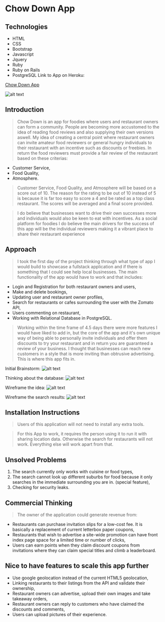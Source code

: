 # Chow Down App

## Technologies
- HTML
- CSS
- Bootstrap
- Javascript
- Jquery
- Ruby
- Ruby on Rails
- PostgreSQL
Link to App on Heroku:

[Chow Down App](https://infinite-beach-40983.herokuapp.com)

![alt text](public/images/final.png)
## Introduction
> Chow Down is an app for foodies where users and restaurant owners can
form a community. People are becoming more accustomed to the
idea of reading food reviews and also supplying their own versions aswell.
My idea of creating a central point where restaurant owners can invite
amateur food reviewers or general hungry individuals to their restaurant with
an incentive such as discounts or freebies. In return the food reviewers must
provide a fair review of the restaurant based on these criterias:
- Customer Service,
- Food Quality,
- Atmosphere.

>Customer Service, Food Quality, and Atmosphere will be based on a score out of 10. The reason for the rating to be out of 10 instead of 5 is because it is far too easy to score a 4 and be rated as a top class restaurant. The scores will be averaged and a final score provided.

>I do believe that businesses want to drive their own successes more and individuals would also be keen to eat with incentives. As a social platform for foodies I do believe the main drivers for the success of this app will be the individual reviewers making it a vibrant place to share their restaurant experience



## Approach
> I took the first day of the project thinking through what type of app I would build to showcase a fullstack application and if there is something that I could see help local businesses. The main functionality of the app would have to work and that includes:
- Login and Registration for both restaurant owners and users,
- Make and delete bookings,
- Updating user and restaurant owner profiles,
- Search for restaurants or cafes surrounding the user with the Zomato API,
- Users commenting on restaurant,
- Working with Relational Database in PostgreSQL.

> Working within the time frame of 4.5 days there were more features I would have liked to add in, but the core of the app and it's own unique way of being able to personally invite individuals  and offer them discounts to try your restaurant and in return you are guaranteed a review of your business. I thought that businesses can reach new customers in a style that is more inviting than obtrusive advertising. This is where this app fits in.


Initial Brainstorm:
![alt text](public/images/thoughts1.jpg)

Thinking about the database:
![alt text](public/images/thoughts2.jpg)

Wireframe the idea:
![alt text](public/images/chowdownmain.jpg)

Wireframe the search results:
![alt text](public/images/chowdownsearch.jpg)

## Installation Instructions
> Users of this application will not need to install any extra tools.

> For this App to work, it requires the person using it to run it with sharing location data. Otherwise the search for restaurants will not work. Everything else will work apart from that.

## Unsolved Problems
1. The search currently only works with cuisine or food types,
2. The search cannot look up different suburbs for food because it only searches in the immediate surrounding you are in. (special feature),
3. Checking for security leaks.

## Commercial Thinking
> The owner of the application could generate revenue from:
- Restaurants can purchase invitation slips for a low-cost fee. It is basically a replacement of current letterbox paper coupons,
- Restaurants that wish to advertise a site-wide promotion can have front index page space for a limited time or number of clicks,
- Users can earn points when they claim discount coupons from invitations where they can claim special titles and climb a leaderboard.

## Nice to have features to scale this app further
- Use google geolocation instead of the current HTML5 geolocation,
- Linking restaurants to their listings from the API and validate their ownership,
- Restaurant owners can advertise, upload their own images and take takeaway orders,
- Restaurant owners can reply to customers who have claimed the discounts and comments,
- Users can upload pictures of their experience.
